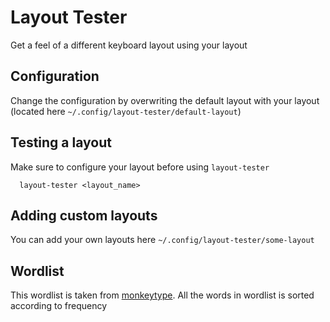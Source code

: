 # Layout Tester
Get a feel of a different keyboard layout using your layout

## Configuration
Change the configuration by overwriting the default layout with your layout (located here `~/.config/layout-tester/default-layout`)

## Testing a layout
Make sure to configure your layout before using `layout-tester`
```
  layout-tester <layout_name>
```

## Adding custom layouts
You can add your own layouts here `~/.config/layout-tester/some-layout`

## Wordlist
This wordlist is taken from [monkeytype](https://github.com/monkeytypegame/monkeytype/blob/master/frontend/static/languages/english_1k.json).
All the words in wordlist is sorted according to frequency
